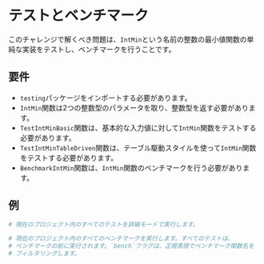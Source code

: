 # テストとベンチマーク

このチャレンジで解くべき問題は、`IntMin`という名前の整数の最小値関数の単純な実装をテストし、ベンチマークを行うことです。

## 要件

- `testing`パッケージをインポートする必要があります。
- `IntMin`関数は2つの整数型のパラメータを取り、整数型を返す必要があります。
- `TestIntMinBasic`関数は、基本的な入力値に対して`IntMin`関数をテストする必要があります。
- `TestIntMinTableDriven`関数は、テーブル駆動スタイルを使って`IntMin`関数をテストする必要があります。
- `BenchmarkIntMin`関数は、`IntMin`関数のベンチマークを行う必要があります。

## 例

```sh
# 現在のプロジェクト内のすべてのテストを詳細モードで実行します。

# 現在のプロジェクト内のすべてのベンチマークを実行します。すべてのテストは、
# ベンチマークの前に実行されます。`bench`フラグは、正規表現でベンチマーク関数名を
# フィルタリングします。
```
